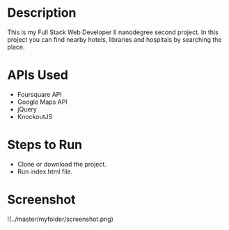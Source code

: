 # Description

This is my Full Stack Web Developer II nanodegree second project.
In this project you can find nearby hotels, libraries and hospitals by searching the place.

# APIs Used 

- Foursquare API
- Google Maps API
- jQuery
- KnockoutJS

# Steps to Run

- Clone or download the project.
- Run index.html file.

# Screenshot

!(../master/myfolder/screenshot.png)
